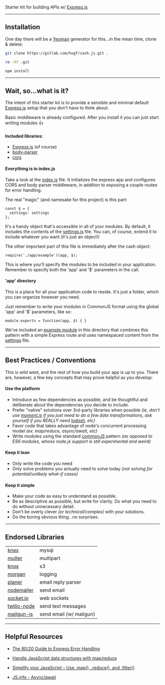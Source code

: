 Starter kit for building APIs w/ [Express.js](https://expressjs.com/)

---
## Installation
One day there will be a [Yeoman](https://yeoman.io/) generator for this...in the mean time, clone & delete:

```bash
git clone https://gitlab.com/hxgf/cash.js.git .
```

```bash
rm -Rf .git
```

```bash
npm install
```

---
## Wait, so...what is it?

The intent of this starter kit is to provide a sensible and minimal default [Express.js](https://expressjs.com/) setup that you don't have to think about. 

Basic middleware is already configured. After you install it you can just start writing modules 👍

#### Included libraries:
  - [Express.js](https://expressjs.com/) (of course)
  - [body-parser](http://expressjs.com/en/resources/middleware/body-parser.html)
  - [cors](http://expressjs.com/en/resources/middleware/cors.html)

#### Everything is in index.js
Take a look at the [index.js](https://gitlab.com/hxgf/cash.js/-/blob/master/index.js) file. It initializes the express app and configures CORS and body parser middleware, in addition to exposing a couple routes for error handling.

The real "magic" (and namesake for this project) is this part:
```
const $ = {
  settings: settings
};
```
It's a handy object that's accessible in all of your modules. By default, it includes the contents of the [settings.js](https://gitlab.com/hxgf/cash.js/-/blob/master/settings.js) file. You can, of course, extend it to include whatever you want (it's just an object!)

The other important part of this file is immediately after the cash object:
```
require('./app/example')(app, $);
```
This is where you'll specify the modules to be included in your application. Remember to specify both the 'app' and '$' parameters in the call.


#### 'app' directory
This is a place for all your application code to reside. It's just a folder, which you can organize however you need. 

Just remember to write your modules in CommonJS format using the global 'app' and '$' parameters, like so:
```
module.exports = function(app, $) { }
```
We've included an [example module](https://gitlab.com/hxgf/cash.js/-/blob/master/app/example.js) in this directory that combines this pattern with a simple Express route and uses namespaced content from the [settings](https://gitlab.com/hxgf/cash.js/-/blob/master/settings.js) file.



---
## Best Practices / Conventions

This is wild west, and the rest of how you build your app is up to you. There are, however, a few key concepts that may prove helpful as you develop:

#### Use the platform
- Introduce as few dependencies as possible, and be thoughtful and deliberate about the dependencies you decide to include.
- Prefer "native" solutions over 3rd-party libraries when possible _(ie, don't use [moment.js](https://momentjs.com/) if you just need to do a few date transformations, ask yourself if you REALLY need [lodash](https://lodash.com/), etc)_
- Favor code that takes advantage of node's concurrent processing model _(ex: map/reduce, async/await, etc)_
- Write modules using the standard [commonJS](http://wiki.commonjs.org/wiki/Modules/1.1) pattern _(as opposed to ES6 modules, whose node.js support is still experimental and weird)_

#### Keep it lean
- Only write the code you need
- Only solve problems you actually need to solve today _(not solving for potential/unlikely what-if cases)_

#### Keep it simple
- Make your code as easy to understand as possible.
- Be as descriptive as possible, but write for clarity. Do what you need to do without unnecessary detail.
- Don't be overly clever _(or technical/complex)_ with your solutions.
- Do the boring obvious thing...no surprises.



---
## Endorsed Libraries

| | |
| ----- | ----- |
| [knex](http://knexjs.org/)  | mysql |
| [multer](https://github.com/expressjs/multer)  | multipart  |
| [knox](https://github.com/Automattic/knox)  | s3 |
| [morgan](https://github.com/expressjs/morgan)  | logging  |
| [planer](https://github.com/lever/planer)  | email reply parser |
| [nodemailer](https://nodemailer.com/)  | send email |
| [socket.io](https://socket.io/)  | web sockets  |
| [twilio-node](https://github.com/twilio/twilio-node)  | send text messages  |
| [mailgun-js](https://www.npmjs.com/package/mailgun-js) | send email (w/ mailgun)  |





---
## Helpful Resources

- [The 80/20 Guide to Express Error Handling](https://thecodebarbarian.com/80-20-guide-to-express-error-handling)

- [Handle JavaScript data structures with map/reduce](https://codeburst.io/writing-javascript-with-map-reduce-980602ff2f2f)
- [Simplify your JavaScript – Use .map(), .reduce(), and .filter()](https://medium.com/poka-techblog/simplify-your-javascript-use-map-reduce-and-filter-bd02c593cc2d)

- [JS.info - Async/await](https://javascript.info/async-await)







